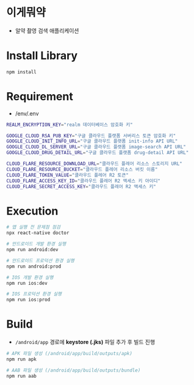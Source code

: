 # 이게뭐약
- 알약 촬영 검색 애플리케이션

# Install Library
```bash
npm install
```

# Requirement
- /env/.env

```bash
REALM_ENCRYPTION_KEY="realm 데이터베이스 암호화 키"

GOOGLE_CLOUD_RSA_PUB_KEY="구글 클라우드 플랫폼 서버리스 토큰 암호화 키"
GOOGLE_CLOUD_INIT_INFO_URL="구글 클라우드 플랫폼 init-info API URL"
GOOGLE_CLOUD_DL_SERVER_URL="구글 클라우드 플랫폼 image-search API URL"
GOOGLE_CLOUD_DRUG_DETAIL_URL="구글 클라우드 플랫폼 drug-detail API URL"

CLOUD_FLARE_RESOURCE_DOWNLOAD_URL="클라우드 플레어 리소스 스토리지 URL"
CLOUD_FLARE_RESOURCE_BUCKET="클라우드 플레어 리소스 버킷 이름"
CLOUD_FLARE_TOKEN_VALUE="클라우드 플레어 R2 토큰"
CLOUD_FLARE_ACCESS_KEY_ID="클라우드 플레어 R2 액세스 키 아이디"
CLOUD_FLARE_SECRET_ACCESS_KEY="클라우드 플레어 R2 액세스 키"
```

# Execution
```bash
# 앱 실행 전 문제점 점검
npx react-native doctor

# 안드로이드 개발 환경 실행
npm run android:dev

# 안드로이드 프로덕션 환경 실행
npm run android:prod

# IOS 개발 환경 실행
npm run ios:dev

# IOS 프로덕션 환경 실행
npm run ios:prod
```

# Build
- `/android/app` 경로에 **keystore (.jks)** 파일 추가 후 빌드 진행

```bash
# APK 파일 생성 (/android/app/build/outputs/apk)
npm run apk

# AAB 파일 생성 (/android/app/build/outputs/bundle)
npm run aab
```
